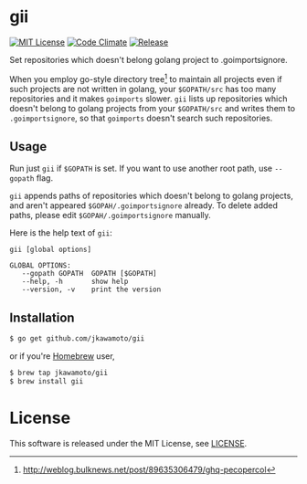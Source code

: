 # gii
[![MIT License](http://img.shields.io/badge/license-MIT-blue.svg?style=flat)](LICENSE)
[![Code Climate](https://codeclimate.com/github/jkawamoto/gii/badges/gpa.svg)](https://codeclimate.com/github/jkawamoto/gii)
[![Release](https://img.shields.io/badge/release-0.1.0-lightgrey.svg)](https://github.com/jkawamoto/gii/releases/tag/v0.1.0)

Set repositories which doesn't belong golang project to .goimportsignore.

When you employ go-style directory tree[^1] to maintain all projects
even if such projects are not written in golang,
your `$GOPATH/src` has too many repositories and it makes `goimports` slower.
`gii` lists up repositories which doesn't belong to golang projects from
your `$GOPATH/src` and writes them to `.goimportsignore`,
so that `goimports` doesn't search such repositories.

[^1]: http://weblog.bulknews.net/post/89635306479/ghq-pecopercol


## Usage
Run just `gii` if `$GOPATH` is set. If you want to use another root path,
use `--gopath` flag.

`gii` appends paths of repositories which doesn't belong to golang projects,
and aren't appeared `$GOPAH/.goimportsignore` already.
To delete added paths, please edit `$GOPAH/.goimportsignore` manually.

Here is the help text of `gii`:
~~~
gii [global options]

GLOBAL OPTIONS:
   --gopath GOPATH  GOPATH [$GOPATH]
   --help, -h       show help
   --version, -v    print the version
~~~

## Installation
```sh
$ go get github.com/jkawamoto/gii
```
or if you're [Homebrew](http://brew.sh/) user,

```sh
$ brew tap jkawamoto/gii
$ brew install gii
```


# License
This software is released under the MIT License, see [LICENSE](LICENSE).
